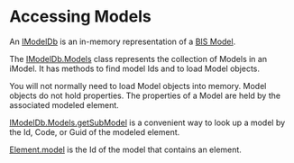 # Accessing Models

An [IModelDb]($backend) is an in-memory representation of a [BIS Model](../../bis/intro/model-fundamentals.md).

The [IModelDb.Models]($backend) class represents the collection of Models in an iModel. It has methods to find model Ids and to load Model objects.

You will not normally need to load Model objects into memory. Model objects do not hold properties. The properties of a Model are held by the associated modeled element.

[IModelDb.Models.getSubModel]($backend) is a convenient way to look up a model by the Id, Code, or Guid of the modeled element.

[Element.model]($backend) is the Id of the model that contains an element.
